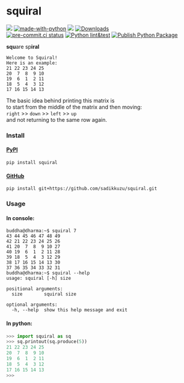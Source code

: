 # squiral
[![](https://img.shields.io/pypi/v/squiral)](https://pypi.org/project/squiral/)
[![made-with-python](https://img.shields.io/badge/Made%20with-Python-1f425f.svg)](https://www.python.org/)
[![](https://img.shields.io/pypi/pyversions/squiral.svg)](https://pypi.org/project/squiral/)
[![Downloads](https://pepy.tech/badge/squiral)](https://pepy.tech/project/squiral)
<br/>
[![pre-commit.ci status](https://results.pre-commit.ci/badge/github/sadikkuzu/squiral/main.svg)](https://results.pre-commit.ci/latest/github/sadikkuzu/squiral/main)
[![Python lint&test](https://github.com/sadikkuzu/squiral/actions/workflows/python-package.yml/badge.svg)](https://github.com/sadikkuzu/squiral/actions/workflows/python-package.yml)
[![Publish Python Package](https://github.com/sadikkuzu/squiral/actions/workflows/python-publish.yml/badge.svg)](https://github.com/sadikkuzu/squiral/actions/workflows/python-publish.yml)

**squ**are sp**iral**

```
Welcome to Squiral!
Here is an example:
21 22 23 24 25
20  7  8  9 10
19  6  1  2 11
18  5  4  3 12
17 16 15 14 13
```

The basic idea behind printing this matrix is<br/>
to start from the middle of the matrix and then moving:<br/>
`right` >> `down` >> `left` >> `up`<br/>
and not returning to the same row again.

### Install

#### [PyPI](https://pypi.org/project/squiral/)

```shell
pip install squiral
```

#### [GitHub](https://github.com/sadikkuzu/squiral)

```shell
pip install git+https://github.com/sadikkuzu/squiral.git
```

### Usage

#### In console:

```console
buddha@dharma:~$ squiral 7
43 44 45 46 47 48 49 
42 21 22 23 24 25 26 
41 20  7  8  9 10 27 
40 19  6  1  2 11 28 
39 18  5  4  3 12 29 
38 17 16 15 14 13 30 
37 36 35 34 33 32 31 
buddha@dharma:~$ squiral --help
usage: squiral [-h] size

positional arguments:
  size        squiral size

optional arguments:
  -h, --help  show this help message and exit
```

#### In python:

```python
>>> import squiral as sq
>>> sq.printout(sq.produce(5))
21 22 23 24 25
20  7  8  9 10
19  6  1  2 11
18  5  4  3 12
17 16 15 14 13
>>>
```
